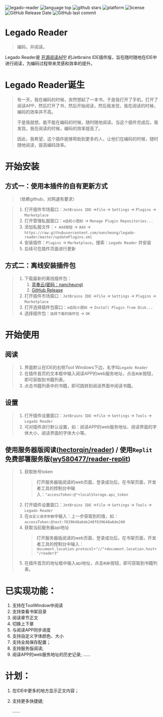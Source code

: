 ![legado-reader](https://img.shields.io/badge/legado%20reader-v1.0.3-green.svg)
![language top](https://img.shields.io/github/languages/top/nancheung/legado-reader?color=orange)
![github stars](https://img.shields.io/github/stars/nancheung/legado-reader)
![platform](https://img.shields.io/badge/platform-JetBrains%20IDE-lightgrey)
![license](https://img.shields.io/github/license/nancheung/legado-reader)
![GitHub Release Date](https://img.shields.io/github/release-date/nancheung/legado-reader)
![GitHub last commit](https://img.shields.io/github/last-commit/nancheung/legado-reader)

# Legado Reader
> 编码，并阅读。

Legado Reader是 [开源阅读APP](https://github.com/gedoor/legado) 的Jetbrains IDE插件版，旨在随时随地在IDE中进行阅读，为编码过程带来灵感和效率的提升。




# Legado Reader诞生
> 有一天，我在编码的时候，突然想起了一本书，于是我打开了手机，打开了阅读APP，然后打开了书，然后开始阅读，然后我发现，我在阅读的时候，编码的效率并不高。
> 
> 于是我就想，能不能在编码的时候，随时随地阅读。当这个插件完成后，我发现，我在阅读的时候，编码的效率提高了。
> 
> 因此，我希望，这个插件能够帮助到更多的人，让他们在编码的时候，随时随地阅读，提高编码效率。
 

# 开始安装
## 方式一：使用本插件的自有更新方式
> （依赖github，对网速有要求）

> 1. 打开插件市场窗口：`JetBrains IDE` ->`File` -> `Settings` -> `Plugins` -> `Marketplace`
> 2. 打开管理私服窗口：`⚙齿轮小图标` -> `Manage Plugin Repositories...`
> 3. 添加私服文件：`+ Add按钮` -> `Add` -> 
>    `https://raw.githubusercontent.com/nancheung/legado-reader/master/updatePlugins.xml`
> 4. 安装插件：`Plugins` -> `Marketplace`，搜索：`Legado Reader` 并安装
> 5. 后续可在插件页面进行更新

## 方式二：离线安装插件包
> 1. 下载最新的离线插件包：
>    1. [蓝奏云(密码：nancheung)](https://nancheung.lanzouw.com/b0674v2sj)
>    2. [GitHub Release](https://github.com/nancheung/legado-reader/releases)
> 2. 打开插件市场窗口：`JetBrains IDE` ->`File` -> `Settings` -> `Plugins` -> `Marketplace`
> 3. 打开选择插件包窗口：`⚙齿轮小图标` -> `Install Plugin from Disk...`
> 4. 选择插件包：`选择下载的插件包` -> `OK`

 
# 开始使用
## 阅读
> 1. 界面默认在IDE的右侧Tool Windows下边，名字叫`Legado Reader`
> 2. 在插件首页的文本框中输入阅读APP的web服务地址，点击`刷新`按钮，即可获取到书籍列表。
> 3. 点击书籍列表中的书籍，即可跳转到阅读界面中阅读书籍。

## 设置
> 1. 打开插件设置窗口：`JetBrains IDE` ->`File` -> `Settings` -> `Tools` -> `Legado Reader`
> 2. 可对插件进行默认设置，如：阅读APP的web服务地址、阅读界面的字体大小、阅读界面的字体大小等。

## 使用服务器版阅读([hectorqin/reader](https://github.com/hectorqin/reader)) / 使用`Replit` 免费部署服务版([wy580477/reader-replit](https://github.com/wy580477/reader-replit))
> 1. 获取账号token
>    > 打开服务器版阅读的web页面，登录成功后，在书架页面，开发者工具的控制台中输入：`"accessToken:@"+localStorage.api_token`
> 2. 打开插件设置窗口：`JetBrains IDE` ->`File` -> `Settings` -> `Tools` -> `Legado Reader`
> 3. 在`自定义请求参数`中输入：上一步获取到的值，如：`accessToken:@test:f839648a6de240f839648a6de240`
> 4. 获取当前服务器api地址
>    > 打开服务器版阅读的web页面，登录成功后，在书架页面，开发者工具的控制台中输入：`document.location.protocol+"//"+document.location.host+"/reader3"`
> 5. 在插件首页的地址框中输入api地址，点击`刷新`按钮，即可获取到书籍列表。  

# 已实现功能：
1. 支持在ToolWindow中阅读
1. 支持查看书架目录
1. 阅读章节正文
1. 切换上下章
1. 与阅读APP同步进度
1. 支持自定义字体颜色、大小
1. 支持全局保存配置；
1. 支持服务版阅读;
1. 阅读APP的web服务地址的历史记录;
   ……

# 计划：
1. 在IDE中更多的地方显示正文内容；
1. 支持更多快捷键;

   ……

